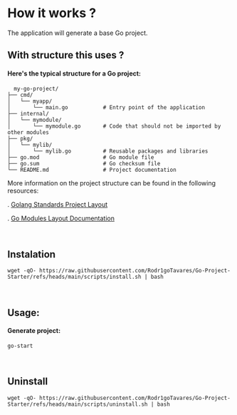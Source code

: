# How it works ? 

The application will generate a base Go project.

## With structure this uses ?

#### Here's the typical structure for a Go project:

```
  my-go-project/
├── cmd/
│   └── myapp/
│       └── main.go           # Entry point of the application
├── internal/
│   └── mymodule/
│       └── mymodule.go       # Code that should not be imported by other modules
├── pkg/
│   └── mylib/
│       └── mylib.go          # Reusable packages and libraries
├── go.mod                    # Go module file
├── go.sum                    # Go checksum file
└── README.md                 # Project documentation
```
More information on the project structure can be found in the following resources:

. [Golang Standards Project Layout](https://github.com/golang-standards/project-layout)

. [Go Modules Layout Documentation](https://go.dev/doc/modules/layout)

<br>

## Instalation
```shell
wget -qO- https://raw.githubusercontent.com/Rodr1goTavares/Go-Project-Starter/refs/heads/main/scripts/install.sh | bash
```

<br>

## Usage:

#### Generate project: 
``` shell
go-start
```

<br>

## Uninstall
```shell
wget -qO- https://raw.githubusercontent.com/Rodr1goTavares/Go-Project-Starter/refs/heads/main/scripts/uninstall.sh | bash
```
